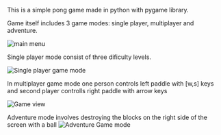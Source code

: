 This is a simple pong game made in python with pygame library.

Game itself includes 3 game modes: single player, multiplayer and adventure.

![main menu]("\photos\menu.png")

Single player mode consist of three dificulty levels.

![Single player game mode]("\photos\levels.png")

In multiplayer game mode one person controls left paddle with [w,s] keys and second player controlls right paddle with arrow keys

![Game view]("\photos\game.png")

Adventure mode involves destroying the blocks on the right side of the screen with a ball
![Adventure Game mode]("\photos\adventure.png")

